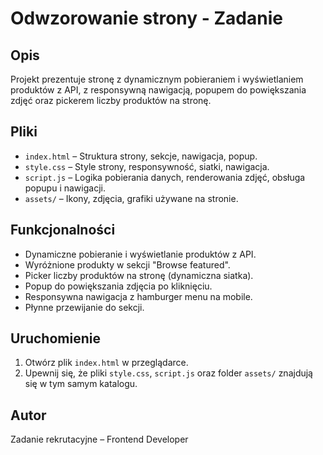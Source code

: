 # Odwzorowanie strony - Zadanie

## Opis
Projekt prezentuje stronę z dynamicznym pobieraniem i wyświetlaniem produktów z API, z responsywną nawigacją, popupem do powiększania zdjęć oraz pickerem liczby produktów na stronę.

## Pliki
- `index.html` – Struktura strony, sekcje, nawigacja, popup.
- `style.css` – Style strony, responsywność, siatki, nawigacja.
- `script.js` – Logika pobierania danych, renderowania zdjęć, obsługa popupu i nawigacji.
- `assets/` – Ikony, zdjęcia, grafiki używane na stronie.

## Funkcjonalności
- Dynamiczne pobieranie i wyświetlanie produktów z API.
- Wyróżnione produkty w sekcji "Browse featured".
- Picker liczby produktów na stronę (dynamiczna siatka).
- Popup do powiększania zdjęcia po kliknięciu.
- Responsywna nawigacja z hamburger menu na mobile.
- Płynne przewijanie do sekcji.

## Uruchomienie
1. Otwórz plik `index.html` w przeglądarce.
2. Upewnij się, że pliki `style.css`, `script.js` oraz folder `assets/` znajdują się w tym samym katalogu.

## Autor
Zadanie rekrutacyjne – Frontend Developer
